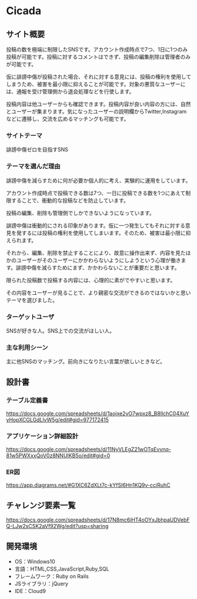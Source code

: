 # Cicada

## サイト概要

投稿の数を極端に制限したSNSです。アカウント作成時点で7つ、1日に1つのみ投稿が可能です。投稿に対するコメントはできず、投稿の編集削除は管理者のみが可能です。

仮に誹謗中傷が投稿された場合、それに対する意見には、投稿の権利を使用してしまうため、被害を最小限に抑えることが可能です。対象の悪質なユーザーには、通報を受け管理側から退会処理などを行使します。

投稿内容は他ユーザーからも確認できます。投稿内容が良い内容の方には、自然とユーザーが集まります。気になったユーザーの説明欄からTwitter,Instagramなどに遷移し、交流を広めるマッチングも可能です。

### サイトテーマ

誹謗中傷ゼロを目指すSNS

### テーマを選んだ理由

誹謗中傷を減らすために何が必要か個人的に考え、実験的に運用をしています。

アカウント作成時点で投稿できる数は7つ、一日に投稿できる数を1つにあえて制限することで、衝動的な投稿などを防止しています。

投稿の編集、削除も管理側でしかできないようになっています。

誹謗中傷は衝動的にされる印象があります。仮に一つ発生してもそれに対する意見を発するには投稿の権利を使用してしまいます。そのため、被害は最小限に抑えられます。

それから、編集、削除を禁止することにより、故意に操作出来ず、内容を見たほかのユーザーがそのユーザーにかかわらないようにしようという心理が働きます。誹謗中傷を減らすためにまず、かかわらないことが重要だと思います。

限られた投稿数で投稿する内容には、心理的に素がでやすいと思います。

その内容をユーザーが見ることで、より親密な交流ができるのではないかと思いテーマを選びました。

### ターゲットユーザ

SNSが好きな人。SNS上での交流がほしい人。

### 主な利用シーン

主に他SNSのマッチング。前向きになりたい言葉が欲しいときなど。

## 設計書

### テーブル定義書

https://docs.google.com/spreadsheets/d/1aojxe2yO7wpxz8_B8lIchC04XuYyHopXCGLGdLlvW5g/edit#gid=977172415

### アプリケーション詳細設計

https://docs.google.com/spreadsheets/d/11NyVLEgZ21wOTqEvvnq-81w5PWXxxQoV0z8NNUIKB5o/edit#gid=0

### ER図

https://app.diagrams.net/#G1XC6ZdXLt7c-kYfSI6Hn1KQ9v-cciRuhC

## チャレンジ要素一覧

https://docs.google.com/spreadsheets/d/17N8mc6iHT4oOYxJbhpaUDVebFQ-LJw2sCSK2aVf92Wg/edit?usp=sharing

## 開発環境

* OS：Windows10
* 言語：HTML,CSS,JavaScript,Ruby,SQL
* フレームワーク：Ruby on Rails
* JSライブラリ：jQuery
* IDE：Cloud9
